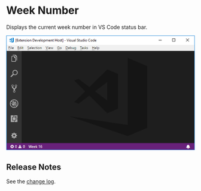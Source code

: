 # Week Number

Displays the current week number in VS Code status bar.

![Screenshot](screenshot.png)

## Release Notes

See the [change log](CHANGELOG.md).
